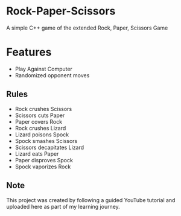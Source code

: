 # Rock-Paper-Scissors
A simple C++ game of the extended Rock, Paper, Scissors Game

# Features
- Play Against Computer
- Randomized opponent moves

## Rules
- Rock crushes Scissors  
- Scissors cuts Paper  
- Paper covers Rock  
- Rock crushes Lizard  
- Lizard poisons Spock  
- Spock smashes Scissors  
- Scissors decapitates Lizard  
- Lizard eats Paper  
- Paper disproves Spock  
- Spock vaporizes Rock

## Note
This project was created by following a guided YouTube tutorial and uploaded here as part of my learning journey.  
